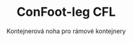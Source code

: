 ---
title: "ConFoot-leg CFL"
subtitle: "Kontejnerová noha pro rámové kontejnery"
mainImage: "/images/products/confoot-leg-cfl-main.jpg"
gallery:
  - "/images/products/confoot-leg-cfl-1.jpg"
  - "/images/products/confoot-leg-cfl-2.jpg"
  - "/images/products/confoot-leg-cfl-3.jpg"
shortDescription: "ConFoot-leg CFL je navržena speciálně pro rámové kontejnery, dokonale se přizpůsobí rámům, což umožňuje využití kontejnerů jako skladů pro kapaliny a další materiály."
technicalDescription: "Model CFL je navržen pro sférické kontejnery, které se používají k přepravě kapalin vyžadujících odolnost vůči vysokému tlaku, jelikož sférický tvar tlak nejlépe rozkládá, ale vyžaduje okolní rámy, aby byl kontejner přepravitelný."
videoID: "C2KwnEb-npU"
faq:
  - question: "Co je ConFoot-leg CFL?"
    answer: |
      ConFoot-leg CFL je navržena speciálně pro rámové kontejnery, dokonale se přizpůsobí rámům, což umožňuje využití kontejnerů jako skladů pro kapaliny a další materiály.
  - question: "Jak funguje ConFoot-leg CFL?"
    answer: |
      ConFoot-leg CFL se bezpečně přizpůsobí rámům sférických kontejnerů, poskytuje stabilní podporu a umožňuje využití kontejneru jako vysokotlakého úložiště kapalin. Nohy jsou navrženy tak, aby vydržely tlak a poskytovaly stabilní základnu pro přepravu.
specifications:
  - name: "Hmotnost"
    value: "24 kg za nohu"
  - name: "Nosnost"
    value: "30 tun"
  - name: "Rozsah nastavení"
    value: "1 043 mm až 1 448 mm"
  - name: "Materiál"
    value: "Ocel nejvyšší kvality"
price: "88.500 Kč"
priceVAT: "107.085 Kč"
pricingNotes: "K dispozici jsou množstevní slevy. Kontaktujte nás pro více informací."
buyLink: "/contact"
howToUse: |
  1. Umístěte nohu CFL na roh rámu kontejneru
  2. Aktivujte zajišťovací mechanismus
  3. V případě potřeby nastavte výšku v rozsahu od 1 043 mm do 1 448 mm
  4. Opakujte pro všechny potřebné rohy
  5. Spusťte návěs a odjeďte, čímž necháte kontejner na nohou
benefits:
  - title: "Perfektní přizpůsobení rámu"
    description: "Navrženo tak, aby se dokonale přizpůsobilo rámům sférických kontejnerů"
  - title: "Skladování kapalin"
    description: "Umožňuje využití kontejnerů jako skladů pro kapaliny vyžadující odolnost vůči vysokému tlaku"
  - title: "Speciální design"
    description: "Navrženo specificky pro jedinečné požadavky rámových kontejnerů"
  - title: "Univerzální využití"
    description: "Vhodné pro různá odvětví vyžadující specializované skladování a manipulaci s kontejnery"
  - title: "Okamžitá mobilita"
    description: "Kontejnery jsou vždy připraveny k přesunu – stačí zařidit návěs pod kontejner a pokračovat v cestě"
  - title: "Optimalizace nákladů"
    description: "Optimalizuje náklady a využití času umožněním specializované manipulace s kontejnery bez dalšího vybavení"
articleContent: |
  ## Co je ConFoot-leg CFL?

  ConFoot-leg CFL je specializované řešení kontejnerových nohou navržené speciálně pro rámové kontejnery. Na rozdíl od standardních námořních kontejnerů, sférické kontejnery používané pro přepravu kapalin vyžadujících odolnost vůči vysokému tlaku potřebují kolem sebe rámy, aby byly přepravitelné, protože sférický tvar tlak nejlépe rozkládá. Model CFL je navržen tak, aby se dokonale přizpůsobil těmto rámům, což umožňuje použití těchto specializovaných kontejnerů jako skladovacích zařízení pro kapaliny a další materiály vyžadující odolnost vůči tlaku.

  ## Klíčové výhody pro specializovanou manipulaci s kontejnery

  ConFoot-leg CFL poskytuje významné provozní výhody pro firmy, které manipulují s rámovými kontejnery, zejména těmi používanými pro přepravu a skladování kapalin. Umožněním umístění těchto specializovaných kontejnerů na nohy lze vytvořit flexibilní skladovací řešení pro kapaliny a další materiály citlivé na tlak, aniž by byla nutná trvalá infrastruktura.

  Model CFL umožňuje firmám optimalizovat jejich operace se specializovanými kontejnery a poskytuje způsob, jak bezpečně podepřít rámové kontejnery během nakládání, vykládání a skladování. Tato univerzálnost činí z CFL ideální řešení pro odvětví spojená s přepravou a skladováním kapalin a dalších materiálů vyžadujících kontejnery odolné vůči tlaku.

  ## Jak to funguje

  ConFoot-leg CFL se bezpečně připevňuje k rámům specializovaných kontejnerů a poskytuje stabilní oporu, zatímco je kontejner připraven pro nakládání, vykládání nebo skladování. Nohy nabízejí nastavitelný rozsah od 1 043 mm do 1 448 mm, což umožňuje univerzální umístění v různých provozních prostředích. Každá noha váží 24 kg, což umožňuje jejich snadnou manipulaci, přičemž systém poskytuje značnou nosnost až 30 tun.

  Instalační proces je jednoduchý:
  1. Umístěte nohy CFL do rohů rámu kontejneru
  2. Aktivujte zajišťovací mechanismus k upevnění nohou
  3. Podle potřeby nastavte výšku dle vašich specifických požadavků
  4. Spusťte návěs a odjedete, čímž necháte kontejner bezpečně podepřený o nohy

  Když přijde čas přesunout kontejner, stačí zařidit návěs zpět pod něj, zajistit kontejner k návěsu, sejmout nohy a pokračovat v cestě.

  ## Aplikace ConFoot-leg CFL

  ### Chemický průmysl
  Chemický průmysl výrazně těží z možnosti CFL bezpečně podepřít kontejnery používané pro skladování a přepravu chemikálií a kapalných materiálů. Umožněním umístění těchto specializovaných kontejnerů na nohy mohou společnosti vytvářet flexibilní skladovací řešení, která zachovávají integritu materiálů citlivých na tlak, a zároveň optimalizovat využití prostoru.

  ### Ropný a plynárenský sektor
  Pro ropný a plynárenský sektor nabízí CFL cennou flexibilitu při manipulaci s kontejnery používanými pro různé ropné produkty. Schopnost bezpečně umístit tyto kontejnery na nohy umožňuje efektivnější nakládací a vykládací operace a také vytvoření dočasné skladovací kapacity během špičkových provozních období.

  ### Potravinářský a nápojový průmysl
  Potravinářský a nápojový průmysl může využít nohy CFL pro kontejnery používané při přepravě a skladování tekutých potravin. Stabilita a spolehlivost systému zajišťují, že tyto citlivé materiály mohou být bezpečně manipulovány a skladovány bez rizika kontaminace či poškození.

  ### Úprava a dodávka vody
  Provoz úpravy a dodávky vody může těžit z možnosti CFL podepřít kontejnery používané pro skladování a přepravu chemikálií pro úpravu vody a dalších kapalných materiálů. Tato schopnost umožňuje flexibilnější a efektivnější správu těchto nezbytných zdrojů.

  ## Technické specifikace

  - Nosnost: 30 tun
  - Hmotnost: 24 kg za nohu
  - Rozsah nastavení: 1 043 mm až 1 448 mm
  - Materiál: Ocel nejvyšší kvality s odolnou úpravou povrchu
  - Kompatibilita: Speciální rámové kontejnery, zejména ty určené pro přepravu kapalin

  ConFoot-leg CFL představuje specializované řešení pro manipulaci s rámovými kontejnery, které firmám nabízí způsob, jak optimalizovat procesy spojené se sférickými kontejnery určenými pro kapaliny a další materiály vyžadující odolnost vůči tlaku. Umožněním bezpečné podpory těchto specializovaných kontejnerů na nohou pomáhá CFL firmám dosáhnout vyšší efektivity a flexibility v manipulaci s kontejnery.
---